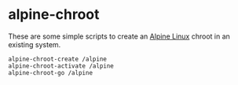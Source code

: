 # alpine-chroot

These are some simple scripts to create an [Alpine Linux](https://alpinelinux.org)
chroot in an existing system.

```
alpine-chroot-create /alpine
alpine-chroot-activate /alpine
alpine-chroot-go /alpine
```
